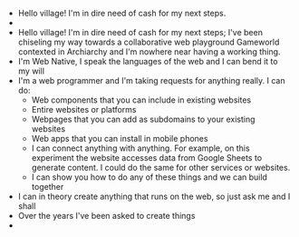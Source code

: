 - Hello village! I'm in dire need of cash for my next steps.
-
- Hello village! I'm in dire need of cash for my next steps; I've been chiseling my way towards a collaborative web playground Gameworld contexted in Archiarchy and I'm nowhere near having a working thing.
- I'm Web Native, I speak the languages of the web and I can bend it to my will
- I'm a web programmer and I'm taking requests for anything really. I can do:
	- Web components that you can include in existing websites
	- Entire websites or platforms
	- Webpages that you can add as subdomains to your existing websites
	- Web apps that you can install in mobile phones
	- I can connect anything with anything. For example, on this experiment the website accesses data from Google Sheets to generate content. I could do the same for other services or websites.
	- I can show you how to do any of these things and we can build together
- I can in theory create anything that runs on the web, so just ask me and I shall
- Over the years I've been asked to create things
-